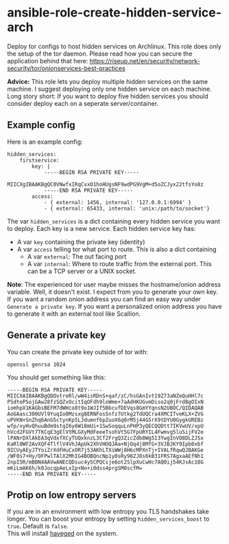 # ansible-role-create-hidden-service-arch

Deploy tor configs to host hidden services on Archlinux. This role does only the setup of the tor daemon. Please read how you can secure the application behind that here: https://riseup.net/en/security/network-security/tor/onionservices-best-practices

**Advice:** This role lets you deploy multiple hidden services on the same machine. I suggest deploying only one hidden service on each machine. Long story short: If you want to deploy five hidden services you should consider deploy each on a seperate server/container.

## Example config

Here is an example config:

```
hidden_services:
    firstservice:
        key: |
            -----BEGIN RSA PRIVATE KEY-----
            MIICXgIBAAKBgQC0VNwfxIRqCvxO1hoHUgsNF9wdPG9VgM+d5oZCJyx22tfsYo8z
            -----END RSA PRIVATE KEY-----
        access:
            - { external: 1456, internal: '127.0.0.1:6994' }
            - { external: 65433, internal: 'unix:/path/to/socket'}
```

The var `hidden_services` is a dict containing every hidden service you want to deploy. Each key is a new service.
Each hidden service key has:
* A var `key` containing the private key (identity)
* A var `access` telling tor what port to route. This is also a dict containing
  * A var `external`: The out facing port
  * A var `internal`: Where to route traffic from the external port. This can be a TCP server or a UNIX socket.

**Note**: The experienced tor user maybe misses the hostname/onion address variable. Well, it doesn't exist. I expect from you to generate your own key. If you want a random onion address you can find an easy way under `Generate a private key`. If you want a personalized onion address you have to generate it with an external tool like Scallion.

## Generate a private key

You can create the private key outside of tor with:
```
openssl genrsa 1024
```

You should get something like this:
```
-----BEGIN RSA PRIVATE KEY-----
MIICXAIBAAKBgQDOvtreRl/wW4isRDnS+qaf/zC/hsGAnIvt19Z73aNZeQuHHl7c
P5dtePSojGAw28fzSQZvOcitIqOFdh9loWme+7aAdHKUGvmDiso2q0jFrdBgOIxN
iomhpX1KAGbsBEFM7dWHco8t9o1WJIf5BbcufDEVqs8GmYYqnsN2UBOC/QIDAQAB
AoGAasc300UVl9YuqIo0Mzsxg8ERNFos5nfz7Utkg2TdUQCra4XMCITveKLX+ZVG
uPVKN+SnZhq6AnG5ctynKp5LJdumnf6pZuoX6q0rM5j44G5rX9tDYU0GygkUREBz
wfp/xyHvQhuuBdm9stqI6y6W18mUi+1SwSoqquLnPHP3yQECQQDtt7IKVwUV/xpU
hVcd2FGVt7TKCqE3gElVtMLGXyMdFeeeTsohVt5G7FpURYIL4Fwmvg5luSijFV2e
lPANrDXlAkEA3qVdxfXCyTUQxknzL3Cf2FrgQ3ZicZdb8Wg5I3YwgInVO8DLZJSx
KaRl0WF2AvXQF4TlflV4VhJApUk2XhVHOQJAa+NjOq4j8MfG+3VJBJKY9Ipb0xbf
9ICUyAEyJTYoiZrXdFHuCxOR7j53AKhLTXiWWj8H6cMPXnTj+IVALfRqwQJBAKGe
/WF0s7+Hy/OFPwlTAlX2MhIG4BOBQncNp1y8sRy98ZJ8s6kB31FRS7AgxaAEfNh1
2npI5R/mBBN4AAVwANECQDsuc4y5CPQCsje6ot2SlpXuCwHc7AQ0ij54KJsAc18G
mKiLmAK6h/k0JocqpAeLxIp+No+i0dss4prgSM0scfM=
-----END RSA PRIVATE KEY-----
```

## Protip on low entropy servers

If you are in an environment with low entropy you TLS handshakes take longer. You can boost your entropy by setting `hidden_services_boost` to `true`. Default is `false`.  
This will install [haveged](https://wiki.archlinux.org/index.php/Haveged) on the system.
